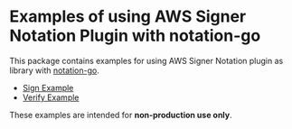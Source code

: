 # Examples of using AWS Signer Notation Plugin with notation-go
This package contains examples for using AWS Signer Notation plugin as library with [notation-go](https://github.com/notaryproject/notation-go).

* [Sign Example](./sign) 
* [Verify Example](./verify)

These examples are intended for __non-production use only__.
